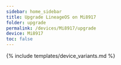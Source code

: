```yaml
---
sidebar: home_sidebar
title: Upgrade LineageOS on Mi8917
folder: upgrade
permalink: /devices/Mi8917/upgrade
device: Mi8917
toc: false
---
```

{% include templates/device_variants.md %}
